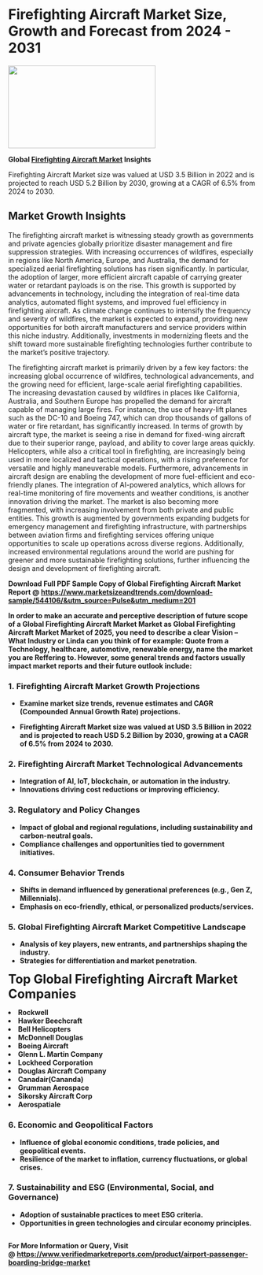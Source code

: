 <H1>Firefighting Aircraft Market Size, Growth and Forecast from 2024 - 2031</H1><img class="aligncenter size-medium wp-image-584254" src="https://thirdeyenews.in/wp-content/uploads/2024/09/Global-Market-Research-300x168.jpeg" alt="" width="300" height="168" /><p><strong>Global&nbsp;<a href="https://www.marketsizeandtrends.com/download-sample/544106/&amp;utm_source=Pulse&amp;utm_medium=201">Firefighting Aircraft Market</a> Insights</strong></p><p>Firefighting Aircraft Market size was valued at USD 3.5 Billion in 2022 and is projected to reach USD 5.2 Billion by 2030, growing at a CAGR of 6.5% from 2024 to 2030.</p><p><h2>Market Growth Insights</h2> <p>The firefighting aircraft market is witnessing steady growth as governments and private agencies globally prioritize disaster management and fire suppression strategies. With increasing occurrences of wildfires, especially in regions like North America, Europe, and Australia, the demand for specialized aerial firefighting solutions has risen significantly. In particular, the adoption of larger, more efficient aircraft capable of carrying greater water or retardant payloads is on the rise. This growth is supported by advancements in technology, including the integration of real-time data analytics, automated flight systems, and improved fuel efficiency in firefighting aircraft. As climate change continues to intensify the frequency and severity of wildfires, the market is expected to expand, providing new opportunities for both aircraft manufacturers and service providers within this niche industry. Additionally, investments in modernizing fleets and the shift toward more sustainable firefighting technologies further contribute to the market’s positive trajectory.</p> <p><strong></strong></p> <p>The firefighting aircraft market is primarily driven by a few key factors: the increasing global occurrence of wildfires, technological advancements, and the growing need for efficient, large-scale aerial firefighting capabilities. The increasing devastation caused by wildfires in places like California, Australia, and Southern Europe has propelled the demand for aircraft capable of managing large fires. For instance, the use of heavy-lift planes such as the DC-10 and Boeing 747, which can drop thousands of gallons of water or fire retardant, has significantly increased. In terms of growth by aircraft type, the market is seeing a rise in demand for fixed-wing aircraft due to their superior range, payload, and ability to cover large areas quickly. Helicopters, while also a critical tool in firefighting, are increasingly being used in more localized and tactical operations, with a rising preference for versatile and highly maneuverable models. Furthermore, advancements in aircraft design are enabling the development of more fuel-efficient and eco-friendly planes. The integration of AI-powered analytics, which allows for real-time monitoring of fire movements and weather conditions, is another innovation driving the market. The market is also becoming more fragmented, with increasing involvement from both private and public entities. This growth is augmented by governments expanding budgets for emergency management and firefighting infrastructure, with partnerships between aviation firms and firefighting services offering unique opportunities to scale up operations across diverse regions. Additionally, increased environmental regulations around the world are pushing for greener and more sustainable firefighting solutions, further influencing the design and development of firefighting aircraft.</p> <p><strong></p><p><span class=""><strong>Download Full PDF Sample Copy of Global Firefighting Aircraft Market Report</strong> @ <a href="https://www.marketsizeandtrends.com/download-sample/544106/&amp;utm_source=Pulse&amp;utm_medium=201" target="_blank">https://www.marketsizeandtrends.com/download-sample/544106/&amp;utm_source=Pulse&amp;utm_medium=201</a></span></p><p>In order to make an accurate and perceptive description of future scope of a Global&nbsp;Firefighting Aircraft Market Market as Global&nbsp;Firefighting Aircraft Market Market of 2025, you need to describe a clear Vision &ndash; What Industry or Linda can you think of for example: Quote from a Technology, healthcare, automotive, renewable energy, name the market you are Reffering to. However, some general trends and factors usually impact market reports and their future outlook include:</p><h3>1.&nbsp;<strong>Firefighting Aircraft Market Growth Projections</strong></h3><ul><li>Examine market size trends, revenue estimates and CAGR (Compounded Annual Growth Rate) projections.</li><li><p>Firefighting Aircraft Market size was valued at USD 3.5 Billion in 2022 and is projected to reach USD 5.2 Billion by 2030, growing at a CAGR of 6.5% from 2024 to 2030.</p></li></ul><h3>2.&nbsp;<strong>Firefighting Aircraft Market Technological Advancements</strong></h3><ul><li>Integration of AI, IoT, blockchain, or automation in the industry.</li><li>Innovations driving cost reductions or improving efficiency.</li></ul><h3>3.&nbsp;<strong>Regulatory and Policy Changes</strong></h3><ul><li>Impact of global and regional regulations, including sustainability and carbon-neutral goals.</li><li>Compliance challenges and opportunities tied to government initiatives.</li></ul><h3>4.&nbsp;<strong>Consumer Behavior Trends</strong></h3><ul><li>Shifts in demand influenced by generational preferences (e.g., Gen Z, Millennials).</li><li>Emphasis on eco-friendly, ethical, or personalized products/services.</li></ul><h3>5.&nbsp;<strong>Global Firefighting Aircraft Market Competitive Landscape</strong></h3><ul><li>Analysis of key players, new entrants, and partnerships shaping the industry.</li><li>Strategies for differentiation and market penetration.</li></ul><p data-pm-slice="1 1 []"><span style="color: inherit; font-family: inherit; font-size: 25px;">Top Global Firefighting Aircraft Market Companies</span></p><div class="" data-test-id=""><p><li>Rockwell</li><li> Hawker Beechcraft</li><li> Bell Helicopters</li><li> McDonnell Douglas</li><li> Boeing Aircraft</li><li> Glenn L. Martin Company</li><li> Lockheed Corporation</li><li> Douglas Aircraft Company</li><li> Canadair(Cananda)</li><li> Grumman Aerospace</li><li> Sikorsky Aircraft Corp</li><li> Aerospatiale</li></p></div><h3>6.&nbsp;<strong>Economic and Geopolitical Factors</strong></h3><ul><li>Influence of global economic conditions, trade policies, and geopolitical events.</li><li>Resilience of the market to inflation, currency fluctuations, or global crises.</li></ul><h3>7.&nbsp;<strong>Sustainability and ESG (Environmental, Social, and Governance)</strong></h3><ul><li>Adoption of sustainable practices to meet ESG criteria.</li><li>Opportunities in green technologies and circular economy principles.</li></ul><h2><strong style="font-size: 14px;">For More Information or Query, Visit @&nbsp;</strong><a style="background-color: #ffffff; font-size: 14px;" href="https://www.marketsizeandtrends.com/report/firefighting-aircraft-market/" target="_blank">https://www.verifiedmarketreports.com/product/airport-passenger-boarding-bridge-market</a></h2>
